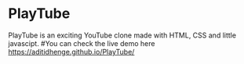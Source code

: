# PlayTube
PlayTube is an exciting YouTube clone made with HTML, CSS and little javascipt.
#You can check the live demo here https://aditidhenge.github.io/PlayTube/
